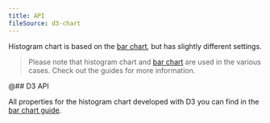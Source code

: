 ```yaml
---
title: API
fileSource: d3-chart
---
```


Histogram chart is based on the [bar chart](/data-display/bar-chart), but has slightly different settings.

> Please note that histogram chart and [bar chart](/data-display/bar-chart) are used in the various cases. Check out the guides for more information.

@## D3 API

All properties for the histogram chart developed with D3 you can find in the [bar chart guide](/data-display/bar-chart/bar-chart-api).
